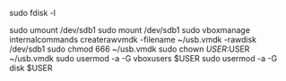 sudo fdisk -l

sudo umount /dev/sdb1
sudo mount /dev/sdb1
sudo vboxmanage internalcommands createrawvmdk -filename  ~/usb.vmdk -rawdisk /dev/sdb1
sudo chmod 666 ~/usb.vmdk
sudo chown $USER:$USER ~/usb.vmdk
sudo usermod -a -G vboxusers $USER
sudo usermod -a -G disk $USER
